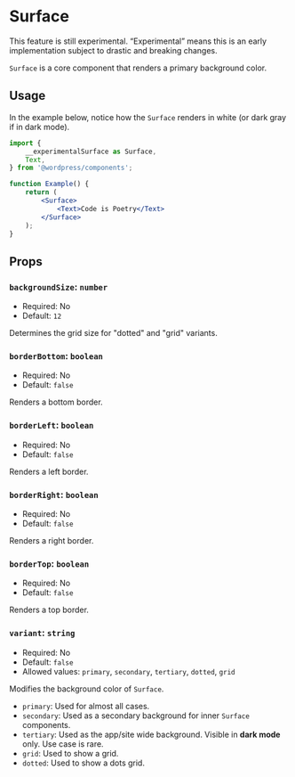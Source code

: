 # Surface

<div class="callout callout-alert">
This feature is still experimental. “Experimental” means this is an early implementation subject to drastic and breaking changes.
</div>

`Surface` is a core component that renders a primary background color.

## Usage

In the example below, notice how the `Surface` renders in white (or dark gray if in dark mode).

```jsx
import {
	__experimentalSurface as Surface,
	Text,
} from '@wordpress/components';

function Example() {
	return (
		<Surface>
			<Text>Code is Poetry</Text>
		</Surface>
	);
}
```

## Props

### `backgroundSize`: `number`

-   Required: No
-   Default: `12`

Determines the grid size for "dotted" and "grid" variants.

### `borderBottom`: `boolean`

-   Required: No
-   Default: `false`

Renders a bottom border.

### `borderLeft`: `boolean`

-   Required: No
-   Default: `false`

Renders a left border.

### `borderRight`: `boolean`

-   Required: No
-   Default: `false`

Renders a right border.

### `borderTop`: `boolean`

-   Required: No
-   Default: `false`

Renders a top border.

### `variant`: `string`

-   Required: No
-   Default: `false`
-   Allowed values: `primary`, `secondary`, `tertiary`, `dotted`, `grid`

Modifies the background color of `Surface`.

-   `primary`: Used for almost all cases.
-   `secondary`: Used as a secondary background for inner `Surface` components.
-   `tertiary`: Used as the app/site wide background. Visible in **dark mode** only. Use case is rare.
-   `grid`: Used to show a grid.
-   `dotted`: Used to show a dots grid.
